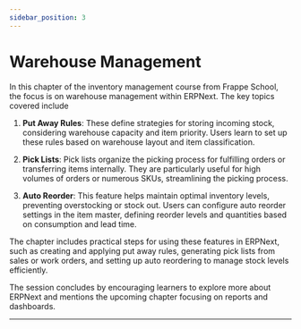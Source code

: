 ```yaml
---
sidebar_position: 3
---
```


# Warehouse Management

In this chapter of the inventory management course from Frappe School, the focus is on warehouse management within ERPNext. The key topics covered include

1. **Put Away Rules**: These define strategies for storing incoming stock, considering warehouse capacity and item priority. Users learn to set up these rules based on warehouse layout and item classification.

2. **Pick Lists**: Pick lists organize the picking process for fulfilling orders or transferring items internally. They are particularly useful for high volumes of orders or numerous SKUs, streamlining the picking process.

3. **Auto Reorder**: This feature helps maintain optimal inventory levels, preventing overstocking or stock out. Users can configure auto reorder settings in the item master, defining reorder levels and quantities based on consumption and lead time.

The chapter includes practical steps for using these features in ERPNext, such as creating and applying put away rules, generating pick lists from sales or work orders, and setting up auto reordering to manage stock levels efficiently.

The session concludes by encouraging learners to explore more about ERPNext and mentions the upcoming chapter focusing on reports and dashboards.

---
